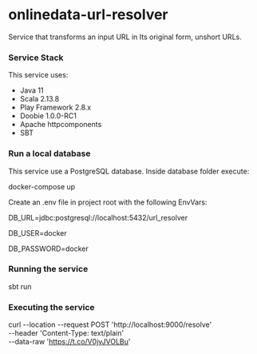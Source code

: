 # onlinedata-url-resolver

Service that transforms an input URL in Its original form, unshort URLs.

### Service Stack
This service uses:

* Java 11
* Scala 2.13.8 
* Play Framework 2.8.x 
* Doobie 1.0.0-RC1
* Apache httpcomponents
* SBT

### Run a local database
This service use a PostgreSQL database.
Inside database folder execute:

docker-compose up

Create an .env file in project root with the following EnvVars:

DB_URL=jdbc:postgresql://localhost:5432/url_resolver

DB_USER=docker

DB_PASSWORD=docker


### Running the service

sbt run

### Executing the service

curl --location --request POST 'http://localhost:9000/resolve' \
--header 'Content-Type: text/plain' \
--data-raw 'https://t.co/V0jvJVOLBu'

